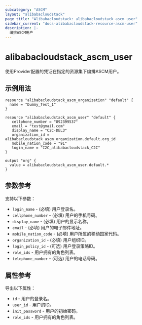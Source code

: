 ```yaml
---
subcategory: "ASCM"
layout: "alibabacloudstack"
page_title: "Alibabacloudstack: alibabacloudstack_ascm_user"
sidebar_current: "docs-alibabacloudstack-resource-ascm-user"
description: |-
  编排ASCM用户
---
```


# alibabacloudstack_ascm_user

使用Provider配置的凭证在指定的资源集下编排ASCM用户。

## 示例用法

```
resource "alibabacloudstack_ascm_organization" "default" {
  name = "Dummy_Test_1"
}

resource "alibabacloudstack_ascm_user" "default" {
   cellphone_number = "892399537"
   email = "test@gmail.com"
   display_name = "C2C-DEL3"
   organization_id = alibabacloudstack_ascm_organization.default.org_id
   mobile_nation_code = "91"
   login_name = "C2C_alibabacloudstack_C2C"
}

output "org" {
  value = alibabacloudstack_ascm_user.default.*
}
```

## 参数参考

支持以下参数：

* `login_name` - (必填) 用户登录名。 
* `cellphone_number` - (必填) 用户的手机号码。
* `display_name` - (必填) 用户的显示名称。
* `email` - (必填) 用户的电子邮件地址。
* `mobile_nation_code` - (必填) 用户所属的移动国家代码。
* `organization_id` - (必填) 用户组织ID。
* `login_policy_id` - (可选) 用户登录策略ID。
* `role_ids` - 用户拥有的角色列表。
* `telephone_number` - (可选) 用户的电话号码。

## 属性参考

导出以下属性：

* `id` - 用户的登录名。
* `user_id` - 用户的ID。
* `init_password` - 用户的初始密码。
* `role_ids` - 用户拥有的角色列表。